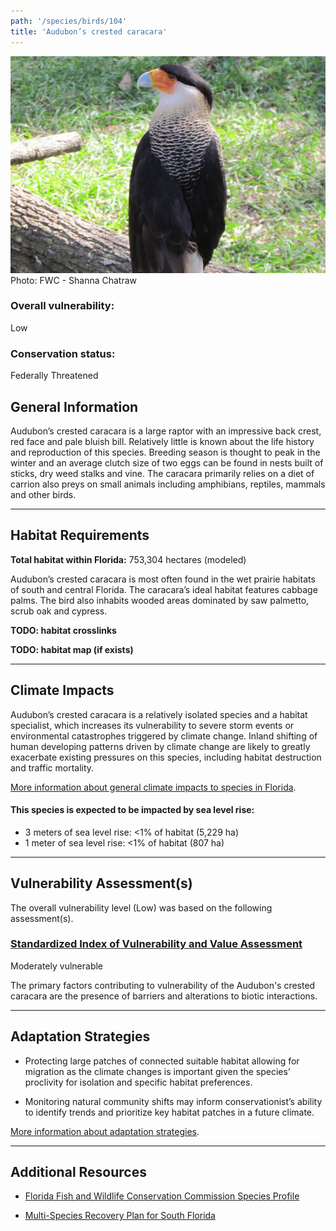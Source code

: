 ```yaml
---
path: '/species/birds/104'
title: 'Audubon’s crested caracara'
---
```


<content-header icon="raptors" title="Audubon’s crested caracara" subtitle="Polyborus plancus audubonii"></content-header>

<div id="TopSection">

<div class="header-photo"><img src="104.jpg" alt="Photo for Audubon’s crested caracara"/>
<figcaption>Photo: FWC - Shanna Chatraw</figcaption></div>

<div>

### Overall vulnerability:

<div class="vulnerability vulnerability-low">Low</div>

### Conservation status:

Federally Threatened

</div>
</div>

## General Information

Audubon’s crested caracara is a large raptor with an impressive back crest, red face and pale bluish bill.  Relatively little is known about the life history and reproduction of this species.  Breeding season is thought to peak in the winter and an average clutch size of two eggs can be found in nests built of sticks, dry weed stalks and vine.  The caracara primarily relies on a diet of carrion also preys on small animals including amphibians, reptiles, mammals and other birds.

<hr />

## Habitat Requirements

**Total habitat within Florida:** 753,304 hectares (modeled)

Audubon’s crested caracara is most often found in the wet prairie habitats of south and central Florida.  The caracara’s ideal habitat features cabbage palms.  The bird also inhabits wooded areas dominated by saw palmetto, scrub oak and cypress.

**TODO: habitat crosslinks**

**TODO: habitat map (if exists)**

<hr />

## Climate Impacts

Audubon’s crested caracara is a relatively isolated species and a habitat specialist, which increases its vulnerability to severe storm events or environmental catastrophes triggered by climate change.  Inland shifting of human developing patterns driven by climate change are likely to greatly exacerbate existing pressures on this species, including habitat destruction and traffic mortality.

[More information about general climate impacts to species in Florida](/impacts/species).


#### This species is expected to be impacted by sea level rise:

- 3 meters of sea level rise: <1% of habitat (5,229 ha)
- 1 meter of sea level rise: <1% of habitat (807 ha)
    

<hr />

## Vulnerability Assessment(s)

The overall vulnerability level (Low) was based on the following assessment(s).
#### 
<div class="vulnerability-header">
<h3><a href="/impacts/vulnerability/sivva/species">Standardized Index of Vulnerability and Value Assessment</a></h3>
<div class="vulnerability vulnerability-moderate">Moderately vulnerable</div>
</div> 

The primary factors contributing to vulnerability of the Audubon's crested caracara are the presence of barriers and alterations to biotic interactions.


<hr />

## Adaptation Strategies

- Protecting large patches of connected suitable habitat allowing for migration as the climate changes is important given the species’ proclivity for isolation and specific habitat preferences.

- Monitoring natural community shifts may inform conservationist’s ability to identify trends and prioritize key habitat patches in a future climate.

[More information about adaptation strategies](/strategies).

<hr />


## Additional Resources

- [Florida Fish and Wildlife Conservation Commission Species Profile](https://myfwc.com/wildlifehabitats/profiles/birds/raptors-and-vultures/crested-caracara/)

- [Multi-Species Recovery Plan for South Florida](https://ecos.fws.gov/docs/recovery_plan/sfl_msrp/SFL_MSRP_Species.pdf)
